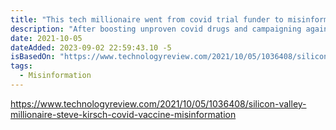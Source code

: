 ```yaml
---
title: "This tech millionaire went from covid trial funder to misinformation superspreader"
description: "After boosting unproven covid drugs and campaigning against vaccines, Steve Kirsch was abandoned by his team of scientific advisers—and left out of a job."
date: 2021-10-05
dateAdded: 2023-09-02 22:59:43.10 -5
isBasedOn: "https://www.technologyreview.com/2021/10/05/1036408/silicon-valley-millionaire-steve-kirsch-covid-vaccine-misinformation"
tags:
  - Misinformation
---
```


https://www.technologyreview.com/2021/10/05/1036408/silicon-valley-millionaire-steve-kirsch-covid-vaccine-misinformation
